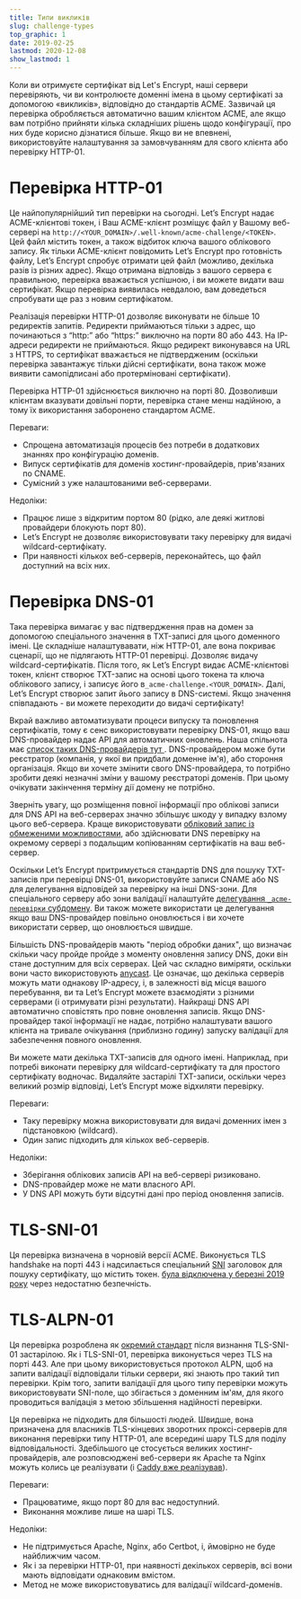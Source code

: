```yaml
---
title: Типи викликів
slug: challenge-types
top_graphic: 1
date: 2019-02-25
lastmod: 2020-12-08
show_lastmod: 1
---
```



Коли ви отримуєте сертифікат від Let's Encrypt, наші сервери перевіряють, чи ви контролюєте доменні імена в цьому сертифікаті за допомогою «викликів», відповідно до стандартів ACME. Зазвичай ця перевірка обробляється автоматично вашим клієнтом ACME, але якщо вам потрібно прийняти кілька складніших рішень щодо конфігурації, про них буде корисно дізнатися більше. Якщо ви не впевнені, використовуйте налаштування за замовчуванням для свого клієнта або перевірку HTTP-01.

# Перевірка HTTP-01

Це найпопулярнійший тип перевірки на сьогодні. Let’s Encrypt надає ACME-клієнтові токен, і Ваш ACME-клієнт розміщує файл у Вашому веб-сервері на `http://<YOUR_DOMAIN>/.well-known/acme-challenge/<TOKEN>`. Цей файл містить токен, а також відбиток ключа вашого облікового запису. Як тільки ACME-клієнт повідомить Let’s Encrypt про готовність файлу, Let’s Encrypt спробує отримати цей файл (можливо, декілька разів із різних адрес). Якщо отримана відповідь з вашого сервера є правильною, перевірка вважається успішною, і ви можете видати ваш сертифікат. Якщо перевірка виявилась невдалою, вам доведеться спробувати ще раз з новим сертифікатом.

Реалізація перевірки HTTP-01 дозволяє виконувати не більше 10 редиректів запитів. Редиректи приймаються тільки з адрес, що починаються з “http:” або “https:” виключно на порти 80 або 443. На IP-адреси редиректи не приймаються. Якщо редирект виконувався на URL з HTTPS, то сертифікат вважається не підтвердженим (оскільки перевірка завантажує тільки дійсні сертифікати, вона також може виявити самопідписані або протерміновані сертифікати).

Перевірка HTTP-01 здійснюється виключно на порті 80. Дозволивши клієнтам вказувати довільні порти, перевірка стане менш надійною, а тому їх використання заборонено стандартом ACME.

Переваги:

 - Спрощена автоматизація процесів без потреби в додаткових знаннях про конфігурацію доменів.
 - Випуск сертифікатів для доменів хостинг-провайдерів, прив'язаних по CNAME.
 - Сумісний з уже налаштованими веб-серверами.

Недоліки:

 - Працює лише з відкритим портом 80 (рідко, але деякі житлові провайдери блокують порт 80).
 - Let’s Encrypt не дозволяє використовувати таку перевірку для видачі wildcard-сертифікату.
 - При наявності кількох веб-серверів, переконайтесь, що файл доступний на всіх них.

# Перевірка DNS-01

Така перевірка вимагає у вас підтвердження прав на домен за допомогою спеціального значення в TXT-записі для цього доменного імені. Це складніше налаштувавати, ніж HTTP-01, але вона покриває сценарії, що не підлягають HTTP-01 перевірці. Дозволяє видачу wildcard-сертифікатів. Після того, як Let’s Encrypt видає ACME-клієнтові токен, клієнт створює TXT-запис на основі цього токена та ключа облікового запису, і записує його в`_acme-challenge.<YOUR_DOMAIN>`. Далі, Let’s Encrypt створює запит йього запису в DNS-системі. Якщо значення співпадають - ви можете переходити до видачі сертифікату!

Вкрай важливо автоматизувати процеси випуску та поновлення сертифікатів, тому є сенс використовувати перевірку DNS-01, якщо ваш DNS-провайдер надає API для автоматичних оновлень. Наша спільнота має [список таких DNS-провайдерів тут ](https://community.letsencrypt.org/t/dns-providers-who-easily-integrate-with-lets-encrypt-dns-validation/86438). DNS-провайдером може бути реєстратор (компанія, у якої ви придбали доменне ім'я), або стороння організація. Якщо ви хочете змінити свого DNS-провайдера, то потрібно зробити деякі незначні зміни у вашому реєстраторі доменів. При цьому очікувати закінчення терміну дії домену не потрібно.

Зверніть увагу, що розміщення повної інформації про облікові записи для DNS API на веб-серверах значно збільшує шкоду у випадку взлому цього веб-сервера. Краще використовувати [обліковий запис із обмеженими можливостями](https://www.eff.org/deeplinks/2018/02/technical-deep-dive-securing-automation-acme-dns-challenge-validation), або здійснювати DNS перевірку на окремому сервері з подальщим копіюванням сертифікатів на ваш веб-сервер.

Оскільки Let’s Encrypt притримується стандартів DNS для пошуку TXT-записів при перевірці DNS-01, використовуйте записи CNAME або NS для делегування відповідей за перевірку на інші DNS-зони. Для спеціального серверу або зони валідації налаштуйте [делегування `_acme-перевірки` субдомену](https://www.eff.org/deeplinks/2018/02/technical-deep-dive-securing-automation-acme-dns-challenge-validation). Ви також можете використати це делегування якщо ваш DNS-провайдер повільно оновлюється і ви хочете використати сервер, що оновлюється швидше.

Більшість DNS-провайдерів мають "період обробки даних", що визначає скільки часу пройде пройде з моменту оновлення запису DNS, доки він стане доступним для всіх серверах. Цей час складно виміряти, оскільки вони часто використовують [anycast](https://en.wikipedia.org/wiki/Anycast). Це означає, що декілька серверів можуть мати однакову IP-адресу, і, в залежності від місця вашого перебування, ви та Let’s Encrypt можете взаємодіяти з різними серверами (і отримувати різні результати). Найкращі DNS API автоматично сповістять про повне оновлення записів. Якщо DNS-провайдер такої інформації не надає, потрібно налаштувати вашого клієнта на тривале очікування (приблизно годину) запуску валідації для забезпечення повного оновлення.

Ви можете мати декілька TXT-записів для одного імені. Наприклад, при потребі виконати перевірку для wildcard-сертифікату та для простого сертифікату водночас. Видаляйте застарілі TXT-записи, оскільки через великий розмір відповіді, Let’s Encrypt може відхиляти перевірку.

Переваги:

 - Таку перевірку можна використовувати для видачі доменних імен з підстановкою (wildcard).
 - Один запис підходить для кількох веб-серверів.

Недоліки:

 - Зберігання облікових записів API на веб-сервері ризиковано.
 - DNS-провайдер може не мати власного API.
 - У DNS API можуть бути відсутні дані про період оновлення записів.

# TLS-SNI-01

Ця перевірка визначена в чорновій версії ACME. Виконується TLS handshake на порті 443 і надсилається спеціальний [SNI](https://en.wikipedia.org/wiki/Server_Name_Indication) заголовок для пошуку сертифікату, що містить токен. [була відключена у березні 2019 року](https://community.letsencrypt.org/t/march-13-2019-end-of-life-for-all-tls-sni-01-validation-support/74209) через недостатню безпечність.

# TLS-ALPN-01

Ця перевірка розроблена як [окремий стандарт](https://tools.ietf.org/html/rfc8737) після визнання TLS-SNI-01 застарілою. Як і TLS-SNI-01, перевірка виконується через TLS на порті 443. Але при цьому використовується протокол ALPN, щоб на запити валідації відповідали тільки сервери, які знають про такий тип перевірки. Крім того, запити валідації для цього типу перевірки можуть використовувати SNI-поле, що збігається з доменним ім'ям, для якого проводиться валідація з метою збільшення надійності перевірки.

Ця перевірка не підходить для більшості людей. Швидше, вона призначена для власників TLS-кінцевих зворотних проксі-серверів для виконання перевірки типу HTTP-01, але всередині шару TLS для поділу відповідальності. Здебільшого це стосується великих хостинг-провайдерів, але розповсюджені веб-сервери як Apache та Nginx можуть колись це реалізувати (і [Caddy вже реалізував](https://caddy.community/t/caddy-supports-the-acme-tls-alpn-challenge/4860)).

Переваги:

 - Працюватиме, якщо порт 80 для вас недоступний.
 - Виконання можливе лише на шарі TLS.

Недоліки:

 - Не підтримується Apache, Nginx, або Certbot, і, ймовірно не буде найближчим часом.
 - Як і за перевірки HTTP-01, при наявності декількох серверів, всі вони мають відповідати однаковим вмістом.
 - Метод не може використовуватись для валідації wildcard-доменів.
